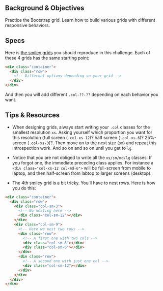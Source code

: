 ## Background & Objectives

Practice the Bootstrap grid. Learn how to build various grids with different responsive behaviors.

## Specs

Here is [the smiley grids](http://lewagon.github.io/bootstrap-challenges/01-Pure-Bootstrap-grid/) you should reproduce in this challenge. Each of these 4 grids has the same starting point:

```html
<div class="container">
  <div class="row">
    <!-- Different options depending on your grid -->
  </div>
</div>
```

And then you will add different `.col-??-??` depending on each behavior you want.

## Tips & Resources

- When designing grids, always start writing your `.col` classes for the smallest resolution `xs`. Asking yourself which proportion you want for this resolution (full screen (`.col-xs-12`)? half screen (`.col-xs-6`)? 25%-screen (`.col-xs-3`)?. Then move on to the next size (`sm`) and repeat this introspection work. And so on and so on until you get to `lg`.

- Notice that you are not obliged to write all the `xs/sm/md/lg` classes. If you forgot one, the immediate preceding class applies. For instance a `<div class="col-xs-12 col-md-6">` will be full-screen from mobile to laptop, and then half-screen from labtop to larger screens (desktop).

- The 4th smiley grid is a bit tricky. You'll have to nest rows. Here is how you do this:

```html
<div class="container">
  <div class="row">
    <div class="col-sm-3">
      <!-- No nesting here -->
      <div class="col-sm-12"></div>
    </div>
    <div class="col-sm-9">
      <!-- Here we nest two rows -->
      <div class="row">
        <!-- A first one with two cols -->
        <div class="col-sm-6"></div>
        <div class="col-sm-6"></div>
      </div>
      <div class="row">
        <!-- A second one with just one col -->
        <div class="col-sm-12"></div>
      </div>
    </div>
  </div>
</div>
```
